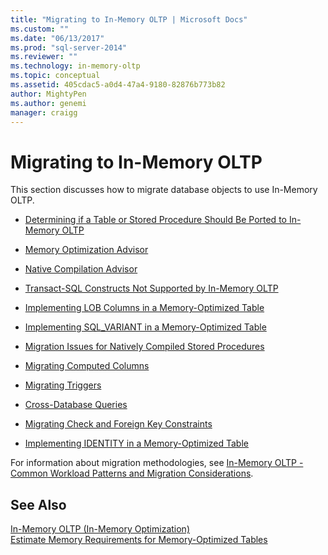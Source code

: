 ```yaml
---
title: "Migrating to In-Memory OLTP | Microsoft Docs"
ms.custom: ""
ms.date: "06/13/2017"
ms.prod: "sql-server-2014"
ms.reviewer: ""
ms.technology: in-memory-oltp
ms.topic: conceptual
ms.assetid: 405cdac5-a0d4-47a4-9180-82876b773b82
author: MightyPen
ms.author: genemi
manager: craigg
---
```

# Migrating to In-Memory OLTP
  This section discusses how to migrate database objects to use In-Memory OLTP.  
  
-   [Determining if a Table or Stored Procedure Should Be Ported to In-Memory OLTP](determining-if-a-table-or-stored-procedure-should-be-ported-to-in-memory-oltp.md)  
  
-   [Memory Optimization Advisor](memory-optimization-advisor.md)  
  
-   [Native Compilation Advisor](native-compilation-advisor.md)  
  
-   [Transact-SQL Constructs Not Supported by In-Memory OLTP](transact-sql-constructs-not-supported-by-in-memory-oltp.md)  
  
-   [Implementing LOB Columns in a Memory-Optimized Table](../../database-engine/implementing-lob-columns-in-a-memory-optimized-table.md)  
  
-   [Implementing SQL_VARIANT in a Memory-Optimized Table](implementing-sql-variant-in-a-memory-optimized-table.md)  
  
-   [Migration Issues for Natively Compiled Stored Procedures](migration-issues-for-natively-compiled-stored-procedures.md)  
  
-   [Migrating Computed Columns](migrating-computed-columns.md)  
  
-   [Migrating Triggers](migrating-triggers.md)  
  
-   [Cross-Database Queries](cross-database-queries.md)  
  
-   [Migrating Check and Foreign Key Constraints](../../database-engine/migrating-check-and-foreign-key-constraints.md)  
  
-   [Implementing IDENTITY in a Memory-Optimized Table](implementing-identity-in-a-memory-optimized-table.md)  
  
 For information about migration methodologies, see [In-Memory OLTP - Common Workload Patterns and Migration Considerations](http://msdn.microsoft.com/library/dn673538.aspx).  
  
## See Also  
 [In-Memory OLTP &#40;In-Memory Optimization&#41;](in-memory-oltp-in-memory-optimization.md)   
 [Estimate Memory Requirements for Memory-Optimized Tables](memory-optimized-tables.md)  
  
  
